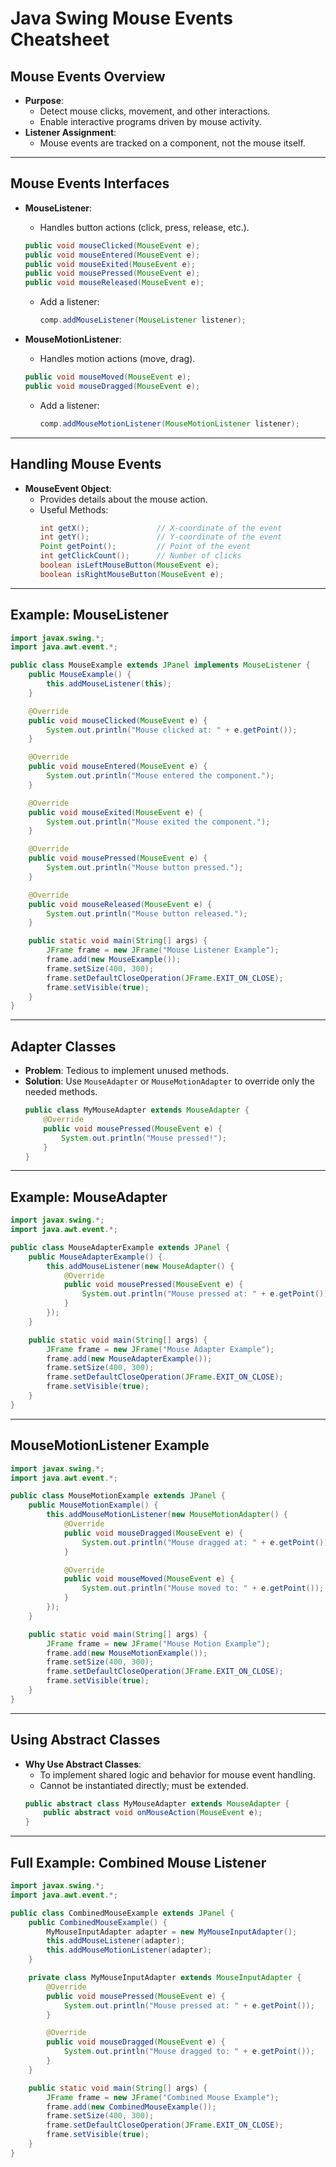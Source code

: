 # Java Swing Mouse Events Cheatsheet

## Mouse Events Overview
- **Purpose**:
  - Detect mouse clicks, movement, and other interactions.
  - Enable interactive programs driven by mouse activity.
- **Listener Assignment**:
  - Mouse events are tracked on a component, not the mouse itself.

---

## Mouse Events Interfaces
- **MouseListener**:
  - Handles button actions (click, press, release, etc.).
  ```java
  public void mouseClicked(MouseEvent e);
  public void mouseEntered(MouseEvent e);
  public void mouseExited(MouseEvent e);
  public void mousePressed(MouseEvent e);
  public void mouseReleased(MouseEvent e);
  ```
  - Add a listener:
    ```java
    comp.addMouseListener(MouseListener listener);
    ```

- **MouseMotionListener**:
  - Handles motion actions (move, drag).
  ```java
  public void mouseMoved(MouseEvent e);
  public void mouseDragged(MouseEvent e);
  ```
  - Add a listener:
    ```java
    comp.addMouseMotionListener(MouseMotionListener listener);
    ```

---

## Handling Mouse Events
- **MouseEvent Object**:
  - Provides details about the mouse action.
  - Useful Methods:
    ```java
    int getX();               // X-coordinate of the event
    int getY();               // Y-coordinate of the event
    Point getPoint();         // Point of the event
    int getClickCount();      // Number of clicks
    boolean isLeftMouseButton(MouseEvent e);
    boolean isRightMouseButton(MouseEvent e);
    ```

---

## Example: MouseListener
```java
import javax.swing.*;
import java.awt.event.*;

public class MouseExample extends JPanel implements MouseListener {
    public MouseExample() {
        this.addMouseListener(this);
    }

    @Override
    public void mouseClicked(MouseEvent e) {
        System.out.println("Mouse clicked at: " + e.getPoint());
    }

    @Override
    public void mouseEntered(MouseEvent e) {
        System.out.println("Mouse entered the component.");
    }

    @Override
    public void mouseExited(MouseEvent e) {
        System.out.println("Mouse exited the component.");
    }

    @Override
    public void mousePressed(MouseEvent e) {
        System.out.println("Mouse button pressed.");
    }

    @Override
    public void mouseReleased(MouseEvent e) {
        System.out.println("Mouse button released.");
    }

    public static void main(String[] args) {
        JFrame frame = new JFrame("Mouse Listener Example");
        frame.add(new MouseExample());
        frame.setSize(400, 300);
        frame.setDefaultCloseOperation(JFrame.EXIT_ON_CLOSE);
        frame.setVisible(true);
    }
}
```

---

## Adapter Classes
- **Problem**: Tedious to implement unused methods.
- **Solution**: Use `MouseAdapter` or `MouseMotionAdapter` to override only the needed methods.
  ```java
  public class MyMouseAdapter extends MouseAdapter {
      @Override
      public void mousePressed(MouseEvent e) {
          System.out.println("Mouse pressed!");
      }
  }
  ```

---

## Example: MouseAdapter
```java
import javax.swing.*;
import java.awt.event.*;

public class MouseAdapterExample extends JPanel {
    public MouseAdapterExample() {
        this.addMouseListener(new MouseAdapter() {
            @Override
            public void mousePressed(MouseEvent e) {
                System.out.println("Mouse pressed at: " + e.getPoint());
            }
        });
    }

    public static void main(String[] args) {
        JFrame frame = new JFrame("Mouse Adapter Example");
        frame.add(new MouseAdapterExample());
        frame.setSize(400, 300);
        frame.setDefaultCloseOperation(JFrame.EXIT_ON_CLOSE);
        frame.setVisible(true);
    }
}
```

---

## MouseMotionListener Example
```java
import javax.swing.*;
import java.awt.event.*;

public class MouseMotionExample extends JPanel {
    public MouseMotionExample() {
        this.addMouseMotionListener(new MouseMotionAdapter() {
            @Override
            public void mouseDragged(MouseEvent e) {
                System.out.println("Mouse dragged at: " + e.getPoint());
            }

            @Override
            public void mouseMoved(MouseEvent e) {
                System.out.println("Mouse moved to: " + e.getPoint());
            }
        });
    }

    public static void main(String[] args) {
        JFrame frame = new JFrame("Mouse Motion Example");
        frame.add(new MouseMotionExample());
        frame.setSize(400, 300);
        frame.setDefaultCloseOperation(JFrame.EXIT_ON_CLOSE);
        frame.setVisible(true);
    }
}
```

---

## Using Abstract Classes
- **Why Use Abstract Classes**:
  - To implement shared logic and behavior for mouse event handling.
  - Cannot be instantiated directly; must be extended.
  ```java
  public abstract class MyMouseAdapter extends MouseAdapter {
      public abstract void onMouseAction(MouseEvent e);
  }
  ```

---

## Full Example: Combined Mouse Listener
```java
import javax.swing.*;
import java.awt.event.*;

public class CombinedMouseExample extends JPanel {
    public CombinedMouseExample() {
        MyMouseInputAdapter adapter = new MyMouseInputAdapter();
        this.addMouseListener(adapter);
        this.addMouseMotionListener(adapter);
    }

    private class MyMouseInputAdapter extends MouseInputAdapter {
        @Override
        public void mousePressed(MouseEvent e) {
            System.out.println("Mouse pressed at: " + e.getPoint());
        }

        @Override
        public void mouseDragged(MouseEvent e) {
            System.out.println("Mouse dragged to: " + e.getPoint());
        }
    }

    public static void main(String[] args) {
        JFrame frame = new JFrame("Combined Mouse Example");
        frame.add(new CombinedMouseExample());
        frame.setSize(400, 300);
        frame.setDefaultCloseOperation(JFrame.EXIT_ON_CLOSE);
        frame.setVisible(true);
    }
}
```
